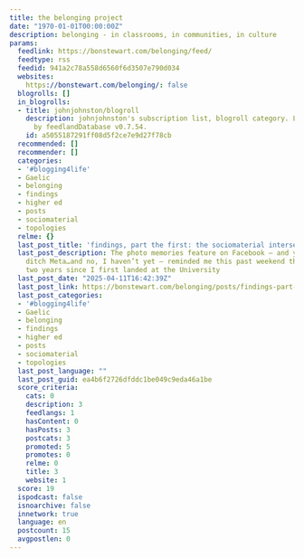 ```yaml
---
title: the belonging project
date: "1970-01-01T00:00:00Z"
description: belonging - in classrooms, in communities, in culture
params:
  feedlink: https://bonstewart.com/belonging/feed/
  feedtype: rss
  feedid: 941a2c78a558d6560f6d3507e790d034
  websites:
    https://bonstewart.com/belonging/: false
  blogrolls: []
  in_blogrolls:
  - title: johnjohnston/blogroll
    description: johnjohnston's subscription list, blogroll category. List created
      by feedlandDatabase v0.7.54.
    id: a5055187291ff08d5f2ce7e9d27f78cb
  recommended: []
  recommender: []
  categories:
  - '#blogging4life'
  - Gaelic
  - belonging
  - findings
  - higher ed
  - posts
  - sociomaterial
  - topologies
  relme: {}
  last_post_title: 'findings, part the first: the sociomaterial intersections of belonging'
  last_post_description: The photo memories feature on Facebook – and yes, I should
    ditch Meta…and no, I haven’t yet – reminded me this past weekend that it’s been
    two years since I first landed at the University
  last_post_date: "2025-04-11T16:42:39Z"
  last_post_link: https://bonstewart.com/belonging/posts/findings-part-the-first-the-sociomaterial-intersections-of-belonging/
  last_post_categories:
  - '#blogging4life'
  - Gaelic
  - belonging
  - findings
  - higher ed
  - posts
  - sociomaterial
  - topologies
  last_post_language: ""
  last_post_guid: ea4b6f2726dfddc1be049c9eda46a1be
  score_criteria:
    cats: 0
    description: 3
    feedlangs: 1
    hasContent: 0
    hasPosts: 3
    postcats: 3
    promoted: 5
    promotes: 0
    relme: 0
    title: 3
    website: 1
  score: 19
  ispodcast: false
  isnoarchive: false
  innetwork: true
  language: en
  postcount: 15
  avgpostlen: 0
---
```

